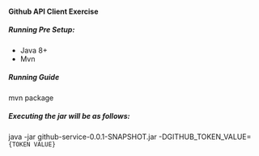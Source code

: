 #### Github API Client Exercise

##### Running Pre Setup:
- Java 8+
- Mvn

##### Running Guide
mvn package

##### Executing the jar will be as follows:
java -jar github-service-0.0.1-SNAPSHOT.jar -DGITHUB_TOKEN_VALUE=`{TOKEN VALUE}`
